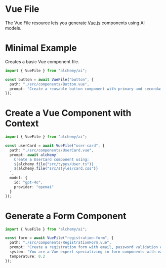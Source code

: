 # Vue File

The Vue File resource lets you generate [Vue.js](https://vuejs.org/) components using AI models.

# Minimal Example

Creates a basic Vue component file.

```ts
import { VueFile } from "alchemy/ai";

const button = await VueFile("button", {
  path: "./src/components/Button.vue",
  prompt: "Create a reusable button component with primary and secondary variants"
});
```

# Create a Vue Component with Context

```ts
import { VueFile } from "alchemy/ai";

const userCard = await VueFile("user-card", {
  path: "./src/components/UserCard.vue",
  prompt: await alchemy`
    Create a UserCard component using:
    ${alchemy.file("src/types/User.ts")}
    ${alchemy.file("src/styles/card.css")}
  `,
  model: {
    id: "gpt-4o",
    provider: "openai"
  }
});
```

# Generate a Form Component

```ts
import { VueFile } from "alchemy/ai";

const form = await VueFile("registration-form", {
  path: "./src/components/RegistrationForm.vue", 
  prompt: "Create a registration form with email, password validation and submit handler",
  system: "You are a Vue expert specializing in form components with validation",
  temperature: 0.2
});
```